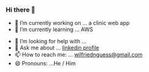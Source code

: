 ### Hi there 👋


- 🔭 I’m currently working on ... a clinic web app
- 🌱 I’m currently learning ... AWS
<!--- 👯 I’m looking to collaborate on ... --> 
- 🤔 I’m looking for help with ...
- 💬 Ask me about ... [linkedin profile](https://www.linkedin.com/in/ange-wilfried-n-guessan-634a87ba/)
- 📫 How to reach me: ... wilfriednguess@gmail.com
- 😄 Pronouns: ...He / Him
<!-- - ⚡ Fun fact: ... -->

